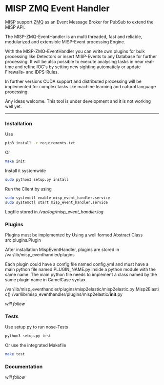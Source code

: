 MISP ZMQ Event Handler
========================

[MISP](https://github.com/MISP/MISP) support [ZMQ](http://zguide.zeromq.org/) as an Event Message Broker for PubSub to extend the MISP API.

The MISP-ZMQ-EventHandler is an multi threaded, fast and reliable, modularized and extensible MISP-Event processing Engine. 

With the MISP-ZMQ-EventHandler you can write own plugins for bulk processing like Detectors or insert MISP-Events to any Database for further processing. It will be also possible to execute analysing tasks in near real-time and refine IOC's by setting new sighting automaticly or update Firewalls- and IDPS-Rules.

In further versions CUDA support and distributed processing will be implemented for complex tasks like machine learning and natural language processing. 

Any ideas welcome. This tool is under development and it is not working well yet.

---------------

### Installation

Use

```bash
pip3 install -r requirements.txt
```

Or 

```bash
make init
```

Install it systemwide

```bash
sudo python3 setup.py install
```

Run the Client by using

```bash
sudo systemctl enable misp_event_handler.service
sudo systemctl start misp_event_handler.service
```

Logfile stored in */var/log/misp_event_handler.log*

### Plugins

Plugins must be implemented by Using a well formed Abstract Class src.plugins.Plugin

After installation MispEventHandler, plugins are stored in /var/lib/misp_eventhandler/plugins

Each plugin could have a config file named config.yml and must have a main python file named PLUGIN_NAME.py inside a python module with the same name. The main python file needs to implement a class named by the same plugin name in CamelCase syntax.

/var/lib/misp_eventhandler/plugins/misp2elastic/misp2elastic.py:Misp2Elastic()
/var/lib/misp_eventhandler/plugins/misp2elastic/__init__.py


*will follow*

### Tests

Use setup.py to run nose-Tests

```bash
python3 setup.py test
```

Or use the integrated Makefile

```bash
make test
```

### Documentation

*will follow*
